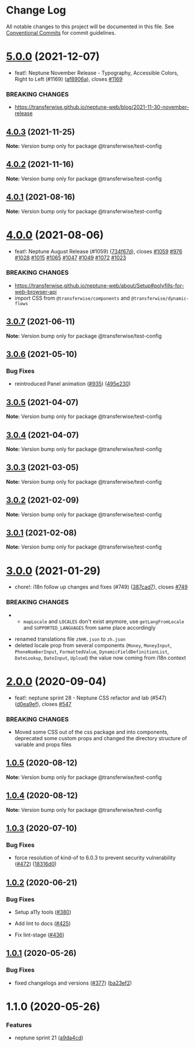 # Change Log

All notable changes to this project will be documented in this file.
See [Conventional Commits](https://conventionalcommits.org) for commit guidelines.

# [5.0.0](https://github.com/transferwise/neptune-web/compare/@transferwise/test-config@4.0.3...@transferwise/test-config@5.0.0) (2021-12-07)


* feat!: Neptune November Release - Typography, Accessible Colors, Right to Left (#1169) ([af8906a](https://github.com/transferwise/neptune-web/commit/af8906a57dce1a585d8d475e32b6a02252c99c99)), closes [#1169](https://github.com/transferwise/neptune-web/issues/1169)


### BREAKING CHANGES

* https://transferwise.github.io/neptune-web/blog/2021-11-30-november-release





## [4.0.3](https://github.com/transferwise/neptune-web/compare/@transferwise/test-config@4.0.2...@transferwise/test-config@4.0.3) (2021-11-25)

**Note:** Version bump only for package @transferwise/test-config





## [4.0.2](https://github.com/transferwise/neptune-web/compare/@transferwise/test-config@4.0.1...@transferwise/test-config@4.0.2) (2021-11-16)

**Note:** Version bump only for package @transferwise/test-config





## [4.0.1](https://github.com/transferwise/neptune-web/compare/@transferwise/test-config@4.0.0...@transferwise/test-config@4.0.1) (2021-08-16)

**Note:** Version bump only for package @transferwise/test-config





# [4.0.0](https://github.com/transferwise/neptune-web/compare/@transferwise/test-config@3.0.7...@transferwise/test-config@4.0.0) (2021-08-06)


* feat!: Neptune August Release (#1059) ([734f67d](https://github.com/transferwise/neptune-web/commit/734f67d978bee5a873f8747f91b7f1d8b9a81555)), closes [#1059](https://github.com/transferwise/neptune-web/issues/1059) [#976](https://github.com/transferwise/neptune-web/issues/976) [#1028](https://github.com/transferwise/neptune-web/issues/1028) [#1015](https://github.com/transferwise/neptune-web/issues/1015) [#1065](https://github.com/transferwise/neptune-web/issues/1065) [#1047](https://github.com/transferwise/neptune-web/issues/1047) [#1049](https://github.com/transferwise/neptune-web/issues/1049) [#1072](https://github.com/transferwise/neptune-web/issues/1072) [#1023](https://github.com/transferwise/neptune-web/issues/1023)


### BREAKING CHANGES

* https://transferwise.github.io/neptune-web/about/Setup#polyfills-for-web-browser-api
* import CSS from `@transferwise/components` and `@transferwise/dynamic-flows`





## [3.0.7](https://github.com/transferwise/neptune-web/compare/@transferwise/test-config@3.0.6...@transferwise/test-config@3.0.7) (2021-06-11)

**Note:** Version bump only for package @transferwise/test-config





## [3.0.6](https://github.com/transferwise/neptune-web/compare/@transferwise/test-config@3.0.5...@transferwise/test-config@3.0.6) (2021-05-10)


### Bug Fixes

* reintroduced Panel animation ([#935](https://github.com/transferwise/neptune-web/issues/935)) ([495e230](https://github.com/transferwise/neptune-web/commit/495e230f4daec1f6593534259577cf8c9289a578))





## [3.0.5](https://github.com/transferwise/neptune-web/compare/@transferwise/test-config@3.0.4...@transferwise/test-config@3.0.5) (2021-04-07)

**Note:** Version bump only for package @transferwise/test-config





## [3.0.4](https://github.com/transferwise/neptune-web/compare/@transferwise/test-config@3.0.3...@transferwise/test-config@3.0.4) (2021-04-07)

**Note:** Version bump only for package @transferwise/test-config





## [3.0.3](https://github.com/transferwise/neptune-web/compare/@transferwise/test-config@3.0.2...@transferwise/test-config@3.0.3) (2021-03-05)

**Note:** Version bump only for package @transferwise/test-config





## [3.0.2](https://github.com/transferwise/neptune-web/compare/@transferwise/test-config@3.0.1...@transferwise/test-config@3.0.2) (2021-02-09)

**Note:** Version bump only for package @transferwise/test-config





## [3.0.1](https://github.com/transferwise/neptune-web/compare/@transferwise/test-config@3.0.0...@transferwise/test-config@3.0.1) (2021-02-08)

**Note:** Version bump only for package @transferwise/test-config





# [3.0.0](https://github.com/transferwise/neptune-web/compare/@transferwise/test-config@2.0.0...@transferwise/test-config@3.0.0) (2021-01-29)


* chore!: i18n follow up changes and fixes (#749) ([387cad7](https://github.com/transferwise/neptune-web/commit/387cad79018f4294fd9722eb613bce9e8cf41ac1)), closes [#749](https://github.com/transferwise/neptune-web/issues/749)


### BREAKING CHANGES

* - `mapLocale` and `LOCALES` don't exist anymore, use `getLangFromLocale` and `SUPPORTED_LANGUAGES` from same place accordingly
- renamed translations file `zhHK.json` to `zh.json`
- deleted locale prop from several components (`Money`, `MoneyInput`, `PhoneNumberInput`, `FormattedValue`, `DynamicFieldDefinitionList`, `DateLookup`, `DateInput`, `Upload`) the value now coming from i18n context





# [2.0.0](https://github.com/transferwise/neptune-web/compare/@transferwise/test-config@1.0.5...@transferwise/test-config@2.0.0) (2020-09-04)


* feat!: neptune sprint 28 - Neptune CSS refactor and lab (#547) ([d0ea9ef](https://github.com/transferwise/neptune-web/commit/d0ea9ef1272ab2aae57d7a6d470110ec74af1d25)), closes [#547](https://github.com/transferwise/neptune-web/issues/547)


### BREAKING CHANGES

* Moved some CSS out of the css package and into components, deprecated some custom props and changed the directory structure of variable and props files





## [1.0.5](https://github.com/transferwise/neptune-web/compare/@transferwise/test-config@1.0.4...@transferwise/test-config@1.0.5) (2020-08-12)

**Note:** Version bump only for package @transferwise/test-config





## [1.0.4](https://github.com/transferwise/neptune-web/compare/@transferwise/test-config@1.0.3...@transferwise/test-config@1.0.4) (2020-08-12)

**Note:** Version bump only for package @transferwise/test-config





## [1.0.3](https://github.com/transferwise/neptune-web/compare/@transferwise/test-config@1.0.2...@transferwise/test-config@1.0.3) (2020-07-10)


### Bug Fixes

* force resolution of kind-of to 6.0.3 to prevent security vulnerability ([#472](https://github.com/transferwise/neptune-web/issues/472)) ([18316d0](https://github.com/transferwise/neptune-web/commit/18316d05279547a64f7c3d46e8b636b9f05f7db4))





## [1.0.2](https://github.com/transferwise/neptune-web/compare/@transferwise/test-config@1.0.1...@transferwise/test-config@1.0.2) (2020-06-21)

### Bug Fixes

* Setup a11y tools ([#380](https://github.com/transferwise/neptune-web/pull/439/commits/1324d6f66191b1fdcfdd64932189c2610f156f75))

* Add lint to docs ([#425](https://github.com/transferwise/neptune-web/pull/439/commits/efaa63b14c4ec61833b06187ff04ca9307653fa1))

* Fix lint-stage ([#436](https://github.com/transferwise/neptune-web/pull/439/commits/d2b77895e1caab66bdabc8a2b1dee220d2218cd4))


## [1.0.1](https://github.com/transferwise/neptune-web/compare/@transferwise/test-config@1.1.0...@transferwise/test-config@1.0.1) (2020-05-26)


### Bug Fixes

* fixed changelogs and versions ([#377](https://github.com/transferwise/neptune-web/issues/377)) ([ba23ef2](https://github.com/transferwise/neptune-web/commit/ba23ef263f993b5f1f31227ab3b49570abb82aaa))





# 1.1.0 (2020-05-26)


### Features

* neptune sprint 21 ([a9da4cd](https://github.com/transferwise/neptune-web/commit/a9da4cd0bba2535bc7bb8222ddb1cde9a27e6cba))
